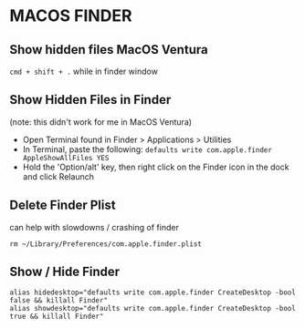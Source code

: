 # MACOS FINDER

## Show hidden files MacOS Ventura

`cmd + shift + .` while in finder window

## Show Hidden Files in Finder

(note: this didn't work for me in MacOS Ventura)

- Open Terminal found in Finder > Applications > Utilities
- In Terminal, paste the following:
  `defaults write com.apple.finder AppleShowAllFiles YES`
- Hold the 'Option/alt' key, then right click on the Finder icon in the dock
  and click Relaunch

## Delete Finder Plist

can help with slowdowns / crashing of finder

```console
rm ~/Library/Preferences/com.apple.finder.plist
```

## Show / Hide Finder

```console
alias hidedesktop="defaults write com.apple.finder CreateDesktop -bool false && killall Finder"
alias showdesktop="defaults write com.apple.finder CreateDesktop -bool true && killall Finder"
```
